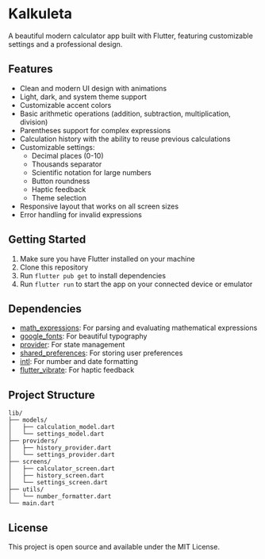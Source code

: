 # Kalkuleta

A beautiful modern calculator app built with Flutter, featuring customizable settings and a professional design.

## Features

- Clean and modern UI design with animations
- Light, dark, and system theme support
- Customizable accent colors
- Basic arithmetic operations (addition, subtraction, multiplication, division)
- Parentheses support for complex expressions
- Calculation history with the ability to reuse previous calculations
- Customizable settings:
  - Decimal places (0-10)
  - Thousands separator
  - Scientific notation for large numbers
  - Button roundness
  - Haptic feedback
  - Theme selection
- Responsive layout that works on all screen sizes
- Error handling for invalid expressions

## Getting Started

1. Make sure you have Flutter installed on your machine
2. Clone this repository
3. Run `flutter pub get` to install dependencies
4. Run `flutter run` to start the app on your connected device or emulator

## Dependencies

- [math_expressions](https://pub.dev/packages/math_expressions): For parsing and evaluating mathematical expressions
- [google_fonts](https://pub.dev/packages/google_fonts): For beautiful typography
- [provider](https://pub.dev/packages/provider): For state management
- [shared_preferences](https://pub.dev/packages/shared_preferences): For storing user preferences
- [intl](https://pub.dev/packages/intl): For number and date formatting
- [flutter_vibrate](https://pub.dev/packages/flutter_vibrate): For haptic feedback

## Project Structure

```
lib/
├── models/
│   ├── calculation_model.dart
│   └── settings_model.dart
├── providers/
│   ├── history_provider.dart
│   └── settings_provider.dart
├── screens/
│   ├── calculator_screen.dart
│   ├── history_screen.dart
│   └── settings_screen.dart
├── utils/
│   └── number_formatter.dart
└── main.dart
```

## License

This project is open source and available under the MIT License.
